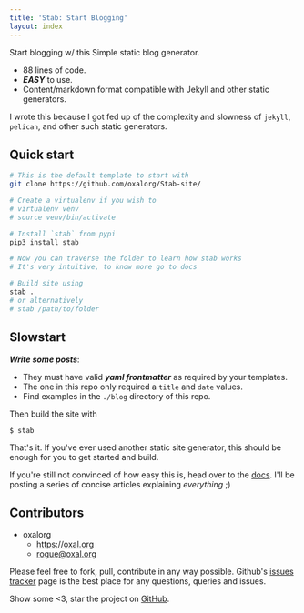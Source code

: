 ```yaml
---
title: 'Stab: Start Blogging'
layout: index
---
```


Start blogging w/ this Simple static blog generator.

* 88 lines of code.
* ***EASY*** to use. 
* Content/markdown format compatible with Jekyll and other
  static generators.

I wrote this because I got fed up of the complexity and slowness
of `jekyll`, `pelican`, and other such static generators.

## Quick start

```sh
# This is the default template to start with
git clone https://github.com/oxalorg/Stab-site/

# Create a virtualenv if you wish to
# virtualenv venv
# source venv/bin/activate

# Install `stab` from pypi
pip3 install stab

# Now you can traverse the folder to learn how stab works
# It's very intuitive, to know more go to docs

# Build site using
stab .
# or alternatively
# stab /path/to/folder
```

## Slowstart

***Write some posts***:

* They must have valid ***yaml frontmatter*** as required
  by your templates.
* The one in this repo only required a `title` and `date`
  values.
* Find examples in the `./blog` directory of this repo.

Then build the site with

```
$ stab
```

That's it. If you've ever used another static site generator,
this should be enough for you to get started and build.

If you're still not convinced of how easy this is, head over
to the [docs](docs). I'll be posting a series of concise
articles explaining *everything* ;)

## Contributors

* oxalorg
    - https://oxal.org
    - rogue@oxal.org

Please feel free to fork, pull, contribute in any way possible.
Github's [issues tracker](https://github.com/oxalorg/Stab/issues)
page is the best place for any questions, queries and issues.

Show some <3, star the project on
[GitHub](https://github.com/oxalorg/Stab).

